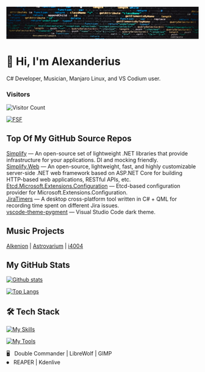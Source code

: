 ![header](./assets/header.jpg)

<h1>👋 Hi, I'm Alexanderius</h1>

C# Developer, Musician, Manjaro Linux, and VS Codium user.  

### Visitors
![Visitor Count](https://komarev.com/ghpvc/?username=i4004&label=Profile%20views&color=5ceb38)

[![FSF](https://static.fsf.org/nosvn/associate/crm/177565.png)](https://www.fsf.org)

## Top Of My GitHub Source Repos

[Simplify](https://github.com/SimplifyNet/Simplify) — An open-source set of lightweight .NET libraries that provide infrastructure for your applications. DI and mocking friendly.  
[Simplify.Web](https://github.com/SimplifyNet/Simplify.Web) — An open-source, lightweight, fast, and highly customizable server-side .NET web framework based on ASP.NET Core for building HTTP-based web applications, RESTful APIs, etc.  
[Etcd.Microsoft.Extensions.Configuration](https://github.com/SimplifyNet/Etcd.Microsoft.Extensions.Configuration) — Etcd-based configuration provider for Microsoft.Extensions.Configuration.  
[JiraTimers](https://github.com/i4004/JiraTimers) — A desktop cross-platform tool written in C# + QML for recording time spent on different Jira issues.  
[vscode-theme-pygment](https://github.com/i4004/vscode-theme-pygment) — Visual Studio Code dark theme.

## Music Projects

[Alkenion](https://alkenion.com) | [Astrovarium](https://alkenion.com/astrovariumDiscography) | [i4004](https://alkenion.com/i4004Discography)

## My GitHub Stats

[![Github stats](https://github-readme-stats.vercel.app/api?username=i4004&show_icons=true&hide_title=true&theme=algolia)](https://github.com/anuraghazra/github-readme-stats)

[![Top Langs](https://github-readme-stats.vercel.app/api/top-langs/?username=i4004&layout=compact&hide_title=true&theme=algolia)](https://github.com/anuraghazra/github-readme-stats)

## 🛠 Tech Stack

[![My Skills](https://skillicons.dev/icons?i=dotnet,cs,powershell,md,npm,html,css,sass,js,angular,bootstrap,ts,svg,cpp)](https://skillicons.dev)

[![My Tools](https://skillicons.dev/icons?i=vscodium,visualstudio,git,gitlab,github,arch,postgres,postman,docker,bitbucket)](https://skillicons.dev)

🖥 &nbsp; Double Commander | LibreWolf | GIMP  
⏺ &nbsp; REAPER | Kdenlive
